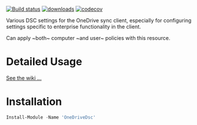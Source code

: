 [![Build status](https://ci.appveyor.com/api/projects/status/l5q1xwec0htdufp9/branch/master?svg=true)](https://ci.appveyor.com/project/VertigoRay/onedrivedsc/branch/master)
[![downloads](https://img.shields.io/powershellgallery/dt/onedrivedsc.svg?label=downloads)](https://www.powershellgallery.com/packages/onedrivedsc)
[![codecov](https://codecov.io/gh/UNT-CAS/OneDriveDsc/branch/master/graph/badge.svg)](https://codecov.io/gh/UNT-CAS/OneDriveDsc)

Various DSC settings for the OneDrive sync client, especially for configuring settings specific to enterprise functionality in the client.

Can apply ~both~ computer ~and user~ policies with this resource.

# Detailed Usage

[See the wiki ...](https://github.com/UNT-CAS/OneDriveDsc/wiki)

# Installation

```powershell
Install-Module -Name 'OneDriveDsc'
```
